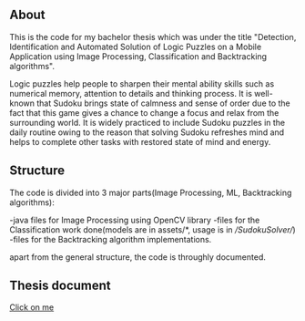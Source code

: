 ## About
This is the code for my bachelor thesis which was under the title "Detection, Identification and Automated Solution of Logic Puzzles on a Mobile Application using Image Processing, Classification and Backtracking algorithms".

Logic puzzles help people to sharpen their mental ability skills such as numerical memory, attention to details and thinking process. It is well-known that Sudoku brings state of calmness and sense of order due to the fact that this game gives a chance to change a focus and relax from the surrounding world. It is widely practiced to include Sudoku puzzles in the daily routine owing to the reason that solving Sudoku refreshes mind and helps to complete other tasks with restored state of mind and energy.

## Structure

The code is divided into 3 major parts(Image Processing, ML, Backtracking algorithms):

-java files for Image Processing using OpenCV library
-files for the Classification work done(models are in assets/*, usage is in */SudokuSolver/*)
-files for the Backtracking algorithm implementations.

apart from the general structure, the code is throughly documented.

## Thesis document
[Click on me](https://github.com/SeanKh/Sudoku-ImageProcessing-Working/blob/master/Shukhrat-BT.pdf)

